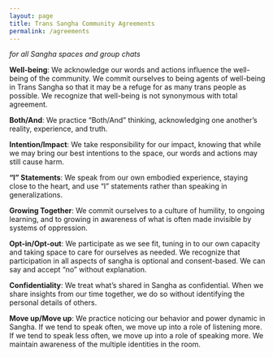 ```yaml
---
layout: page
title: Trans Sangha Community Agreements
permalink: /agreements
---
```


_for all Sangha spaces and group chats_

**Well-being**: We acknowledge our words and actions influence the well-being of the community. We commit ourselves to being agents of well-being in Trans Sangha so that it may be a refuge for as many trans people as possible. We recognize that well-being is not synonymous with total agreement. 

**Both/And**: We practice “Both/And” thinking, acknowledging one another’s reality, experience, and truth.

**Intention/Impact**: We take responsibility for our impact, knowing that while we may bring our best intentions to the space, our words and actions may still cause harm. 

**“I” Statements**: We speak from our own embodied experience, staying close to the heart, and use “I” statements rather than speaking in generalizations.

**Growing Together**: We commit ourselves to a culture of humility, to ongoing learning, and to growing in awareness of what is often made invisible by systems of oppression. 

**Opt-in/Opt-out**: We participate as we see fit, tuning in to our own capacity and taking space to care for ourselves as needed. We recognize that participation in all aspects of sangha is optional and consent-based. We can say and accept “no” without explanation.

**Confidentiality**: We treat what’s shared in Sangha as confidential. When we share insights from our time together, we do so without identifying the personal details of others.  

**Move up/Move up**: We practice noticing our behavior and power dynamic in Sangha. If we tend to speak often, we move up into a role of listening more. If we tend to speak less often, we move up into a role of speaking more. We maintain awareness of the multiple identities in the room.